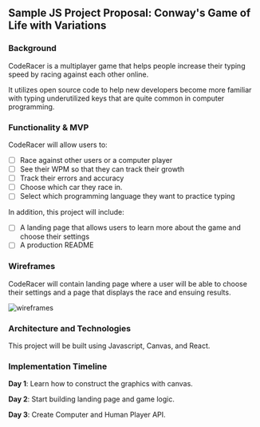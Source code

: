 ## Sample JS Project Proposal: Conway's Game of Life with Variations

### Background

CodeRacer is a multiplayer game that helps people increase their typing speed by racing against each other online.

It utilizes open source code to help new developers become more familiar with typing underutilized keys that are quite common in computer programming.  

### Functionality & MVP  

CodeRacer will allow users to:

- [ ] Race against other users or a computer player
- [ ] See their WPM so that they can track their growth
- [ ] Track their errors and accuracy
- [ ] Choose which car they race in.
- [ ] Select which programming language they want to practice typing

In addition, this project will include:

- [ ] A landing page that allows users to learn more about the game and choose their settings
- [ ] A production README

### Wireframes

CodeRacer will contain landing page where a user will be able to choose their settings and a page that displays the race and ensuing results.

![wireframes](https://github.com/appacademy/ny-portfolio-curriculum/blob/master/javascript-project/js-proposal-wireframe.jpg)

### Architecture and Technologies

This project will be built using Javascript, Canvas, and React.

### Implementation Timeline

**Day 1**: Learn how to construct the graphics with canvas.

**Day 2**: Start building landing page and game logic.

**Day 3**: Create Computer and Human Player API.
